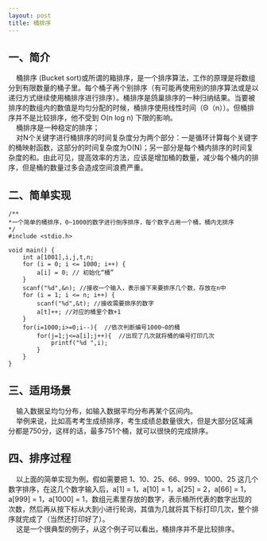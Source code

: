 ```yaml
---
layout: post
title: 桶排序
---
```

## 一、简介 ##  

&#160;&#160;&#160;&#160;桶排序 (Bucket sort)或所谓的箱排序，是一个排序算法，工作的原理是将数组分到有限数量的桶子里。每个桶子再个别排序（有可能再使用别的排序算法或是以递归方式继续使用桶排序进行排序）。桶排序是鸽巢排序的一种归纳结果。当要被排序的数组内的数值是均匀分配的时候，桶排序使用线性时间（Θ（n））。但桶排序并不是比较排序，他不受到 O(n log n) 下限的影响。  
&#160;&#160;&#160;&#160;桶排序是一种稳定的排序；  
&#160;&#160;&#160;&#160;对N个关键字进行桶排序的时间复杂度分为两个部分：一是循环计算每个关键字的桶映射函数，这部分的时间复杂度为O(N)；另一部分是每个桶内排序的时间复杂度的和。由此可见，提高效率的方法，应该是增加桶的数量，减少每个桶内的排序，但是桶的数量过多会造成空间浪费严重。  

## 二、简单实现 ##

	/**
	*一个简单的桶排序，0~1000的数字进行倒序排序，每个数字占用一个桶，桶内无排序
	*/
	#include <stdio.h>

	void main() {
		int a[1001],i,j,t,n;
		for (i = 0; i <= 1000; i++) {
			a[i] = 0; // 初始化“桶”
		}
		scanf("%d",&n); //接收一个输入，表示接下来要排序几个数，存放在n中
		for (i = 1; i <= n; i++) {
			scanf("%d",&t); //接收需要排序的数字
			a[t]++; //对应的桶里个数+1
		}
		for(i=1000;i>=0;i--){  //依次判断编号1000~0的桶
			for(j=1;j<=a[i];j++){  //出现了几次就将桶的编号打印几次
				printf("%d ",i);
			}
		}
	}

## 三、适用场景 ##  

&#160;&#160;&#160;&#160;输入数据呈均匀分布，如输入数据平均分布再某个区间内。  
&#160;&#160;&#160;&#160;举例来说，比如高考考生成绩排序，考生成绩总数量很大，但是大部分区域满分都是750分，这样的话，最多751个桶，就可以很快的完成排序。  

## 四、排序过程 ##  
&#160;&#160;&#160;&#160;以上面的简单实现为例，假如需要把 1、10、25、66、999、1000、25 这几个数字排序，在这几个数字输入后，a[1] = 1，a[10] = 1，a[25] = 2，a[66] = 1，a[999] = 1，a[1000] = 1，数组元素里存放的数字，表示桶所代表的数字出现的次数，然后再从按下标从大到小进行轮询，其值为几就将其下标打印几次，整个排序就完成了（当然还打印好了）。  
&#160;&#160;&#160;&#160;这是一个很典型的例子，从这个例子可以看出，桶排序并不是比较排序。